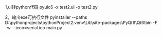 1,ui转python代码
pyuic6 -x test2.ui -o test2.py

2，输出exe可执行文件
 pyinstaller --paths D:\pythonprojects\pythonProject2\.venv\Lib\site-packages\PyQt6\Qt6\bin -F -w --icon=serial.ico main.py
